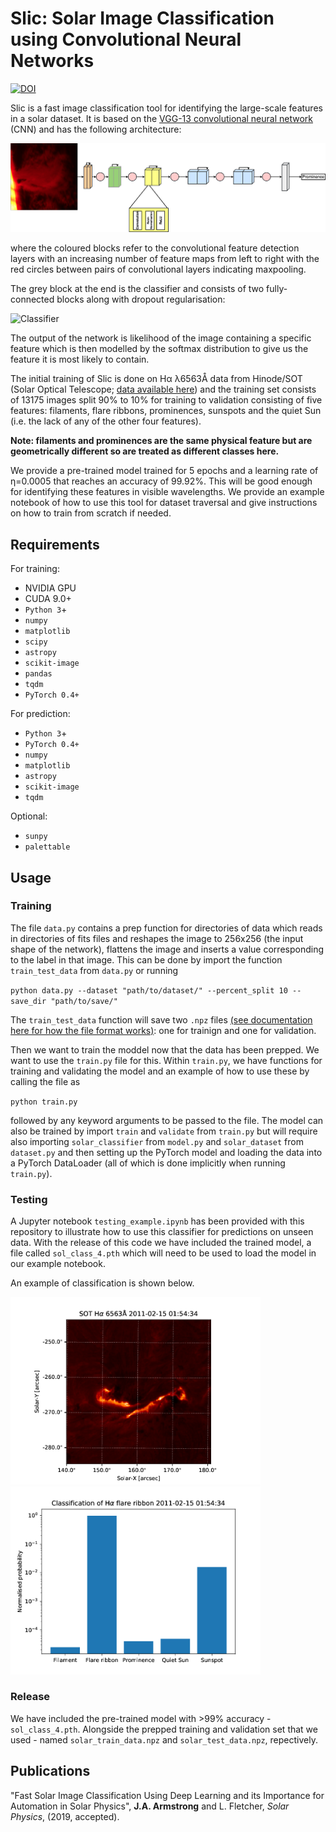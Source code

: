 # Slic: Solar Image Classification using Convolutional Neural Networks



[![DOI](https://zenodo.org/badge/167217584.svg)](https://zenodo.org/badge/latestdoi/167217584)



Slic is a fast image classification tool for identifying the large-scale features in a solar dataset. It is based on the [VGG-13 convolutional neural network](https://arxiv.org/abs/1409.1556) (CNN) and has the following architecture:

![CNN architecture](examples/cnn.png)

where the coloured blocks refer to the convolutional feature detection layers with an increasing number of feature maps from left to right with the red circles between pairs of convolutional layers indicating maxpooling.

The grey block at the end is the classifier and consists of two fully-connected blocks along with dropout regularisation:

![Classifier](examples/classifier.png)

The output of the network is likelihood of the image containing a specific feature which is then modelled by the softmax distribution to give us the feature it is most likely to contain.

The initial training of Slic is done on H&alpha; &lambda;6563&#8491; data from Hinode/SOT (Solar Optical Telescope; [data available here](http://sdc.uio.no/sdc/)) and the training set consists of 13175 images split 90% to 10% for training to validation consisting of five features: filaments, flare ribbons, prominences, sunspots and the quiet Sun (i.e. the lack of any of the other four features).

**Note: filaments and prominences are the same physical feature but are geometrically different so are treated as different classes here.**

We provide a pre-trained model trained for 5 epochs and a learning rate of &eta;=0.0005 that reaches an accuracy of 99.92%. This will be good enough for identifying these features in visible wavelengths. We provide an example notebook of how to use this tool for dataset traversal and give instructions on how to train from scratch if needed.

## Requirements
For training:

* NVIDIA GPU
* CUDA 9.0+
* `Python 3`+
* `numpy`
* `matplotlib`
* `scipy`
* `astropy`
* `scikit-image`
* `pandas`
* `tqdm`
* `PyTorch 0.4+`

For prediction:

* `Python 3`+
* `PyTorch 0.4+`
* `numpy`
* `matplotlib`
* `astropy`
* `scikit-image`
* `tqdm`

Optional:

* `sunpy`
* `palettable`

## Usage
### Training
The file `data.py` contains a prep function for directories of data which reads in directories of fits files and reshapes the image to 256x256 (the input shape of the network), flattens the image and inserts a value corresponding to the label in that image. This can be done by import the function `train_test_data` from `data.py` or running

`python data.py --dataset "path/to/dataset/" --percent_split 10 --save_dir "path/to/save/"`

The `train_test_data` function will save two `.npz` files [(see documentation here for how the file format works)](https://docs.scipy.org/doc/numpy/reference/generated/numpy.savez_compressed.html#numpy.savez_compressed): one for trainign and one for validation.

Then we want to train the moddel now that the data has been prepped. We want to use the `train.py` file for this. Within `train.py`, we have functions for training and validating the model and an example of how to use these by calling the file as

`python train.py`

followed by any keyword arguments to be passed to the file. The model can also be trained by import `train` and `validate` from `train.py` but will require also importing `solar_classifier` from `model.py` and `solar_dataset` from `dataset.py` and then setting up the PyTorch model and loading the data into a PyTorch DataLoader (all of which is done implicitly when running `train.py`).

### Testing
A Jupyter notebook `testing_example.ipynb` has been provided with this repository to illustrate how to use this classifier for predictions on unseen data. With the release of this code we have included the trained model, a file called `sol_class_4.pth` which will need to be used to load the model in our example notebook.

An example of classification is shown below.

<img src="examples/6563flareim.png" width="400" /> <img src="examples/6563flareprob.png" width="400" />

### Release
We have included the pre-trained model with >99% accuracy - `sol_class_4.pth`. Alongside the prepped training and validation set that we used - named `solar_train_data.npz` and `solar_test_data.npz`, repectively.

## Publications
"Fast Solar Image Classification Using Deep Learning and its Importance for Automation in Solar Physics", **J.A. Armstrong** and L. Fletcher, *Solar Physics*, (2019, accepted).
